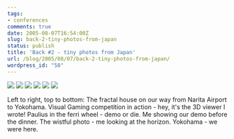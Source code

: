 ```yaml
---
tags:
- conferences
comments: true
date: 2005-08-07T16:54:00Z
slug: back-2-tiny-photos-from-japan
status: publish
title: 'Back #2 - tiny photos from Japan'
url: /blog/2005/08/07/back-2-tiny-photos-from-japan/
wordpress_id: "58"
---
```


![](http://aras-p.info/img/blog/050807a.jpg)
![](http://aras-p.info/img/blog/050807b.jpg)
![](http://aras-p.info/img/blog/050807c.jpg)
![](http://aras-p.info/img/blog/050807d.jpg)
![](http://aras-p.info/img/blog/050807e.jpg)
![](http://aras-p.info/img/blog/050807f.jpg)

Left to right, top to bottom: The fractal house on our way from Narita Airport to Yokohama. Visual Gaming competition in action - hey, it's the 3D viewer I wrote! Paulius in the ferri wheel - demo or die. Me showing our demo before the dinner. The wistful photo - me looking at the horizon. Yokohama - we were here.
